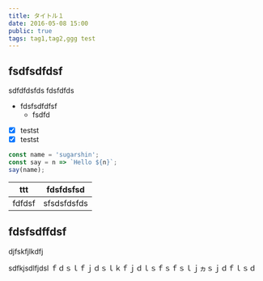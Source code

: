 ```yaml
---
title: タイトル１
date: 2016-05-08 15:00
public: true
tags: tag1,tag2,ggg test
---
```


## fsdfsdfdsf

sdfdfdsfds
fdsfdfds

- fdsfsdfdfsf
  - fsdfd

* [x] testst
* [x] testst

```js
const name = 'sugarshin';
const say = n => `Hello ${n}`;
say(name);
```

ttt | fdsfdsfsd
--- | ---------
fdfdsf | sfsdsfdsfds

## fdsfsdffdsf

djfskfjlkdfj

sdfkjsdlfjdsl
ｆｄｓｌｆｊｄｓｌｋｆｊｄｌｓｆｓｆｓｌｊヵｓｊｄｆｌｓｄ
